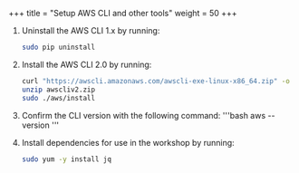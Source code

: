 +++
title = "Setup AWS CLI and other tools"
weight = 50
+++

1. Uninstall the AWS CLI 1.x by running:
	```bash
	sudo pip uninstall
	```

1. Install the AWS CLI 2.0 by running:

	```bash
	curl "https://awscli.amazonaws.com/awscli-exe-linux-x86_64.zip" -o "awscliv2.zip"
	unzip awscliv2.zip
	sudo ./aws/install
	```

1. Confirm the CLI version with the following command:
	'''bash
	aws --version
	'''

1. Install dependencies for use in the workshop by running:

	```bash
	sudo yum -y install jq
	```